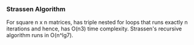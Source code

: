 ### Strassen Algorithm

For square n x n matrices, has triple nested for loops that runs exactly n iterations and hence, has O(n3) time complexity. Strassen's recursive algorithm runs in O(n^lg7).
